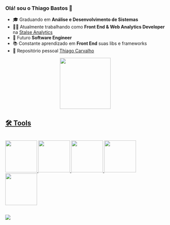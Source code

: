 ### Olá! sou o Thiago Bastos 👋
- 🎓 Graduando em **Análise e Desenvolvimento de Sistemas**
- 👨‍💻 Atualmente trabalhando como **Front End & Web Analytics Developer** na <a href="https://www.stalse.com/" target="_blank">Stalse Analytics</a>
- 🚀 Futuro **Software Engineer**
- 📚 Constante aprendizado em **Front End** suas libs e frameworks
- 👾 Repositório pessoal <a href="https://github.com/thh-carvalho" target="_blank">Thiago Carvalho</a>

<div align="center">
  <a href="https://github.com/bastos-stalse">
  <img height="160em" src="https://github-readme-stats.vercel.app/api?username=bastos-stalse&show_icons=true&theme=radical/>
  <img height="160em" src="https://github-readme-stats.vercel.app/api/top-langs/?username=bastos-stalse&layout=compact&langs_count=7&theme=dracula"/>
</div>
  
## 🛠 Tools

<div style="display: inline_block"><br>
    <img src="https://cdn.jsdelivr.net/gh/devicons/devicon/icons/javascript/javascript-original.svg" style="width: 100px; heigth: 100px;" />
    <img src="https://cdn.jsdelivr.net/gh/devicons/devicon/icons/html5/html5-original.svg" style="width: 100px; heigth: 100px;" />
    <img src="https://cdn.jsdelivr.net/gh/devicons/devicon/icons/css3/css3-original.svg" style="width: 100px; heigth: 100px;" />
    <img src="https://cdn.jsdelivr.net/gh/devicons/devicon/icons/react/react-original.svg" style="width: 100px; heigth: 100px;" />
    <img src="https://cdn.jsdelivr.net/gh/devicons/devicon/icons/python/python-original.svg" style="width: 100px; heigth: 100px;" />
</div>
  
 ## 
  
<div> 
  <a href="https://www.linkedin.com/in/thiagohcarvalho/" target="_blank"><img src="https://img.shields.io/badge/-LinkedIn-%230077B5?style=for-the-badge&logo=linkedin&logoColor=white" target="_blank"></a> 
</div>
